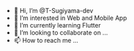 - 👋 Hi, I’m @T-Sugiyama-dev
- 👀 I’m interested in Web and Mobile App
- 🌱 I’m currently learning Flutter
- 💞️ I’m looking to collaborate on ...
- 📫 How to reach me ...

<!---
T-Sugiyama-dev/T-Sugiyama-dev is a ✨ special ✨ repository because its `README.md` (this file) appears on your GitHub profile.
You can click the Preview link to take a look at your changes.
--->
